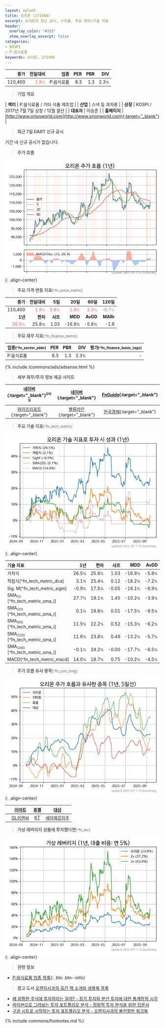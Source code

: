```yaml
---
layout: splash
title: 오리온 (271560)
excerpt: 오리온의 최근 공시, 수익률, 주요 재무/기술 지표
header:
  overlay_color: "#333"
  show_overlay_excerpt: false
categories:
- KOSPI
- P:음식료품
keywords: 오리온, 271560
---
```


| **종가** | **전일대비** | **업종** | **PER** | **PBR** | **DIV** |
| -------: | -----------: | -------: | ------: | ------: | ------: |
| 110,400 | <span style="color: tomato">1.9<small>%</small></span> | P:음식료품 | 8.3 | 1.3 | 2.3<small>%</small> |

<!-- more -->


> **기업 개요**<a id="company"></a>

| <span style="white-space:nowrap;">**섹터**</span> | P:음식료품 / 기타 식품 제조업 |
| <span style="white-space:nowrap;">**산업**</span> | 스낵 등 과자류 |
| <span style="white-space:nowrap;">**상장**</span> | KOSPI / 2017년 7월 7일 상장 / 12월 결산 |
| <span style="white-space:nowrap;">**대표자**</span> | 이승준 |
| <span style="white-space:nowrap;">**홈페이지**</span> | [http://www.orionworld.com](http://www.orionworld.com){:target="_blank"} |


> **최근 7일 DART 신규 공시**<a id="dart"></a>

기간 내 신규 공시가 없습니다.


> **주가 흐름**<a id="price"></a>

![271560](/stock/images/271560.png){: .align-center}


> **주요 가격 변동 지표**<small>[^fn_price_metric]</small>

| **종가** | **전일대비** | **5일** | **20일** | **60일** | **120일** |
| -------: | -----------: | ------: | -------: | -------: | --------: |
| 110,400 | <span style="color: tomato">1.9<small>%</small></span> | <span style="color: tomato">2.8<small>%</small></span> | <span style="color: tomato">1.8<small>%</small></span> | <span style="color: tomato">3.3<small>%</small></span> | <span style="color: cornflowerblue">-6.7<small>%</small></span> |
| **1년** | **편차** | **샤프** | **MDD** | **AvDD** | **MARr** |
| <span style="color: tomato">26.5<small>%</small></span> | 25.8<small>%</small> | 1.03 | -16.9<small>%</small> | -5.8<small>%</small> | -1.6 |


> **주요 재무 지표**<small>[^fn_finance_metric]</small>

| **업종**<small>[^fn_sector_abbr]</small> | **PER** | **PBR** | **DIV** | **평가**<small>[^fn_finance_basic_tags]</small> |
| :--------------------------------------- | ------: | ------: | ------: | ----------------------------------------------: |
| P:음식료품 | 8.3 | 1.3 | 2.3<small>%</small> | - |



{% include /commons/ads/adsense.html %}

> **세부 재무/투자 정보 제공 사이트**

| [네이버](https://m.stock.naver.com/domestic/stock/271560/finance/summary){:target="_blank"}<sup><small>모바일</small></sup> | [네이버](https://finance.naver.com/item/coinfo.naver?code=271560){:target="_blank"} | [FnGuide](https://comp.fnguide.com/SVO2/ASP/SVD_Invest.asp?gicode=A271560&MenuYn=Y){:target="_blank"} |
| :---: | :---: | :---: |
| [와이즈리포트](https://comp.wisereport.co.kr/company/c1040001.aspx?cmp_cd=271560){:target="_blank"} | [밸류라인](https://www.valueline.co.kr/finance/summary/271560){:target="_blank"} | [한국경제](https://markets.hankyung.com/stock/271560/financial-summary){:target="_blank"} |


> **주요 기술 지표**<small>[^fn_tech_metric]</small>


![271560](/stock/images/271560_tech.png){: .align-center}

| **기술 지표** | **1년** | **편차** | **샤프** | **MDD** | **AvDD** |
| :------------ | ------: | -----------: | -------: | ------: | -------: |
| 거치식 | 26.5<small>%</small> | 25.8<small>%</small> | 1.03 | -16.9<small>%</small> | -5.8<small>%</small> |
| 적립식[^fn_tech_metric_dca] | 3.1<small>%</small> | 25.4<small>%</small> | 0.12 | -18.2<small>%</small> | -7.2<small>%</small> |
| Sig. M[^fn_tech_metric_sigm] | -0.9<small>%</small> | 17.5<small>%</small> | -0.05 | -16.1<small>%</small> | -6.9<small>%</small> |
| SMA<small><sub>(5)</sub></small>[^fn_tech_metric_sma_i] | 27.7<small>%</small> | 19.1<small>%</small> | 1.45 | -10.2<small>%</small> | -3.9<small>%</small> |
| SMA<small><sub>(20)</sub></small>[^fn_tech_metric_sma_i] | 0.1<small>%</small> | 19.8<small>%</small> | 0.01 | -17.5<small>%</small> | -9.5<small>%</small> |
| SMA<small><sub>(60)</sub></small>[^fn_tech_metric_sma_i] | 11.5<small>%</small> | 22.2<small>%</small> | 0.52 | -15.3<small>%</small> | -6.2<small>%</small> |
| SMA<small><sub>(120)</sub></small>[^fn_tech_metric_sma_i] | 11.6<small>%</small> | 23.8<small>%</small> | 0.49 | -13.2<small>%</small> | -5.7<small>%</small> |
| SMA<small><sub>(240)</sub></small>[^fn_tech_metric_sma_i] | -0.1<small>%</small> | 24.2<small>%</small> | -0.00 | -17.7<small>%</small> | -6.5<small>%</small> |
| MACD[^fn_tech_metric_macd] | 14.0<small>%</small> | 18.7<small>%</small> | 0.75 | -10.2<small>%</small> | -4.5<small>%</small> |


> **주가 흐름 유사 종목**<a id="corr"></a><small>[^fn_corr_long]</small>

![271560](/stock/images/271560_corr.png){: .align-center}

|       | [이마트](/139480/) | [휴젤](/145020/) | [대상](/001680/) |
| :---: | :------------------------------------: | :------------------------------------: | :------------------------------------: |
|       | [DL이앤씨](/375500/) | [KT](/030200/) | [세아제강지주](/003030/) |


> **가상 레버리지 상품에 투자했다면**<a id="2x"></a><small>[^fn_lev]</small>

![271560](/stock/images/271560_2x.png){: .align-center}


> **관련 정보**

- [P:음식료품 업종 목록](/stats/sector/kospi_업종_음식료품_종목/){: .btn .btn--info}

> **참고 도서** [오렌지사과의 출간 책 소개와 샘플북 목록](https://kongdori.tistory.com/691)

- [왜 위험한 주식에 투자하라는 걸까? - 장기 투자와 분산 투자에 대한 통계학적 시각](https://kongdori.tistory.com/421)
- [파이썬으로 그려보는 투자 포트폴리오 분석  - 정량적 투자 분석을 위한 입문서](https://kongdori.tistory.com/643)
- [구글 시트로 시작하는 투자 포트폴리오 분석 - 오렌지사과의 불친절한 워크북](https://kongdori.tistory.com/449)


{% include commons/footnotes.md %}